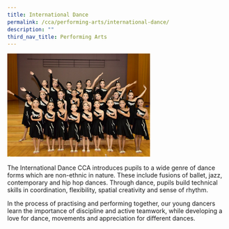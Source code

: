 ```yaml
---
title: International Dance
permalink: /cca/performing-arts/international-dance/
description: ""
third_nav_title: Performing Arts
---
```

<img style="width: 65%;" src="/images/dance.jpg" />
<p>The International Dance CCA introduces pupils to a wide genre of dance forms which are non-ethnic in nature. These include fusions of ballet, jazz, contemporary and hip hop dances. Through dance, pupils build technical skills in coordination, flexibility, spatial creativity and sense of rhythm.</p>
<p>In the process of practising and performing together, our young dancers learn the importance of discipline and active teamwork, while developing a love for dance, movements and appreciation for different dances.</p>